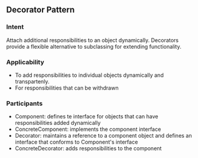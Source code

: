 ## Decorator Pattern

### Intent
Attach additional responsibilities to an object dynamically. Decorators provide a flexible alternative to subclassing 
for extending functionality. 

### Applicability
- To add responsibilities to individual objects dynamically and transpartenly.
- For responsibilities that can be withdrawn

### Participants
- Component: defines te interface for objects that can have responsibilities added dynamically
- ConcreteComponent: implements the component interface
- Decorator: maintains a reference to a component object and defines an interface that conforms to Component's interface
- ConcreteDecorator: adds responsibilities to the component


